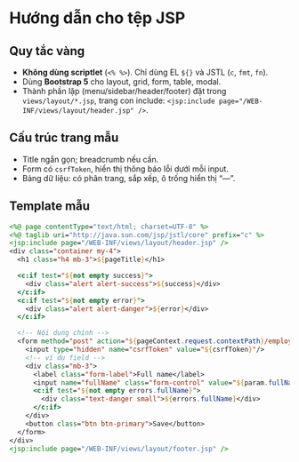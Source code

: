 # Hướng dẫn cho tệp JSP

## Quy tắc vàng

- **Không dùng scriptlet** (`<% %>`). Chỉ dùng EL `${}` và JSTL (`c`, `fmt`, `fn`).
- Dùng **Bootstrap 5** cho layout, grid, form, table, modal.
- Thành phần lặp (menu/sidebar/header/footer) đặt trong `views/layout/*.jsp`, trang con include:
  `<jsp:include page="/WEB-INF/views/layout/header.jsp" />`.

## Cấu trúc trang mẫu

- Title ngắn gọn; breadcrumb nếu cần.
- Form có `csrfToken`, hiển thị thông báo lỗi dưới mỗi input.
- Bảng dữ liệu: có phân trang, sắp xếp, ô trống hiển thị “—”.

## Template mẫu

```jsp
<%@ page contentType="text/html; charset=UTF-8" %>
<%@ taglib uri="http://java.sun.com/jsp/jstl/core" prefix="c" %>
<jsp:include page="/WEB-INF/views/layout/header.jsp" />
<div class="container my-4">
  <h1 class="h4 mb-3">${pageTitle}</h1>

  <c:if test="${not empty success}">
    <div class="alert alert-success">${success}</div>
  </c:if>
  <c:if test="${not empty error}">
    <div class="alert alert-danger">${error}</div>
  </c:if>

  <!-- Nội dung chính -->
  <form method="post" action="${pageContext.request.contextPath}/employee/create">
    <input type="hidden" name="csrfToken" value="${csrfToken}"/>
    <!-- ví dụ field -->
    <div class="mb-3">
      <label class="form-label">Full name</label>
      <input name="fullName" class="form-control" value="${param.fullName}" required />
      <c:if test="${not empty errors.fullName}">
        <div class="text-danger small">${errors.fullName}</div>
      </c:if>
    </div>
    <button class="btn btn-primary">Save</button>
  </form>
</div>
<jsp:include page="/WEB-INF/views/layout/footer.jsp" />
```
